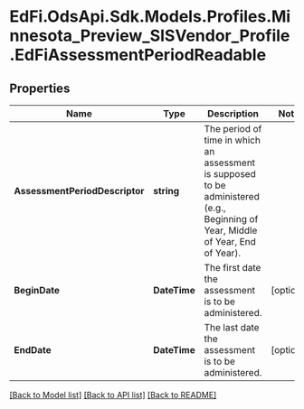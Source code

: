# EdFi.OdsApi.Sdk.Models.Profiles.Minnesota_Preview_SISVendor_Profile.EdFiAssessmentPeriodReadable

## Properties

Name | Type | Description | Notes
------------ | ------------- | ------------- | -------------
**AssessmentPeriodDescriptor** | **string** | The period of time in which an assessment is supposed to be administered (e.g., Beginning of Year, Middle of Year, End of Year). | 
**BeginDate** | **DateTime** | The first date the assessment is to be administered. | [optional] 
**EndDate** | **DateTime** | The last date the assessment is to be administered. | [optional] 

[[Back to Model list]](../README.md#documentation-for-models) [[Back to API list]](../README.md#documentation-for-api-endpoints) [[Back to README]](../README.md)


